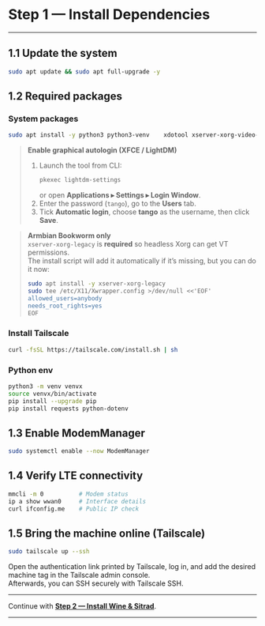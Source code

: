 # Step 1 — Install Dependencies
---

## 1.1 Update the system
```bash
sudo apt update && sudo apt full-upgrade -y
```

## 1.2 Required packages

### System packages
```bash
sudo apt install -y python3 python3-venv    xdotool xserver-xorg-video-dummy    modemmanager network-manager curl    lightdm-settings
```

> **Enable graphical autologin (XFCE / LightDM)**
> 1. Launch the tool from CLI:  
>    ```bash
>    pkexec lightdm-settings
>    ```  
>    or open **Applications ▸ Settings ▸ Login Window**.
> 2. Enter the password (`tango`), go to the **Users** tab.  
> 3. Tick **Automatic login**, choose **tango** as the username, then click **Save**.

> **Armbian Bookworm only**  
> `xserver-xorg-legacy` is **required** so headless Xorg can get VT permissions.  
> The install script will add it automatically if it’s missing, but you can do it now:
> ```bash
> sudo apt install -y xserver-xorg-legacy
> sudo tee /etc/X11/Xwrapper.config >/dev/null <<'EOF'
> allowed_users=anybody
> needs_root_rights=yes
> EOF
> ```

### Install Tailscale
```bash
curl -fsSL https://tailscale.com/install.sh | sh
```

### Python env
```bash
python3 -m venv venvx
source venvx/bin/activate
pip install --upgrade pip
pip install requests python-dotenv
```

## 1.3 Enable ModemManager
```bash
sudo systemctl enable --now ModemManager
```

## 1.4 Verify LTE connectivity
```bash
mmcli -m 0          # Modem status
ip a show wwan0     # Interface details
curl ifconfig.me    # Public IP check
```

## 1.5 Bring the machine online (Tailscale)
```bash
sudo tailscale up --ssh
```
Open the authentication link printed by Tailscale, log in, and add the desired machine tag in the Tailscale admin console.  
Afterwards, you can SSH securely with Tailscale SSH.

---

Continue with **[Step 2 — Install Wine & Sitrad](install_sitrad.md)**.

---
